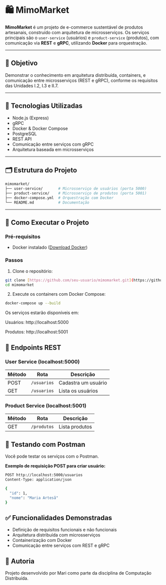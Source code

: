 # 🛍️ MimoMarket

**MimoMarket** é um projeto de e-commerce sustentável de produtos artesanais, construído com arquitetura de microsserviços. Os serviços principais são o `user-service` (usuários) e `product-service` (produtos), com comunicação via **REST** e **gRPC**, utilizando **Docker** para orquestração.

---

## 📌 Objetivo

Demonstrar o conhecimento em arquitetura distribuída, containers, e comunicação entre microsserviços (REST e gRPC), conforme os requisitos das Unidades I.2, I.3 e II.7.

---

## 🧱 Tecnologias Utilizadas

- Node.js (Express)
- gRPC
- Docker & Docker Compose
- PostgreSQL
- REST API
- Comunicação entre serviços com gRPC
- Arquitetura baseada em microsserviços

---

## 🗂️ Estrutura do Projeto

```bash
mimomarket/
├── user-service/       # Microsserviço de usuários (porta 5000)
├── product-service/    # Microsserviço de produtos (porta 5001)
├── docker-compose.yml  # Orquestração com Docker
└── README.md           # Documentação
```

---

## 🚀 Como Executar o Projeto

### Pré-requisitos

- Docker instalado ([Download Docker](https://www.docker.com/products/docker-desktop/))

### Passos

1. Clone o repositório:

```bash
git clone [https://github.com/seu-usuario/mimomarket.git](https://github.com/seu-usuario/mimomarket.git)
cd mimomarket
```

2. Execute os containers com Docker Compose:
```bash
docker-compose up --build
```
Os serviços estarão disponíveis em:

Usuários: http://localhost:5000

Produtos: http://localhost:5001

## 🔗 Endpoints REST

### User Service (localhost:5000)

| Método | Rota        | Descrição             |
|--------|-------------|-----------------------|
| POST   | `/usuarios` | Cadastra um usuário   |
| GET    | `/usuarios` | Lista os usuários     |

### Product Service (localhost:5001)

| Método | Rota        | Descrição        |
|--------|-------------|-------------------|
| GET    | `/produtos` | Lista produtos    |

## 🧪 Testando com Postman

Você pode testar os serviços com o Postman.

**Exemplo de requisição POST para criar usuário:**

```bash
POST http://localhost:5000/usuarios
Content-Type: application/json

{
  "id": 1,
  "nome": "Maria Artesã"
}
```

## ✅ Funcionalidades Demonstradas

* Definição de requisitos funcionais e não funcionais
* Arquitetura distribuída com microsserviços
* Containerização com Docker
* Comunicação entre serviços com REST e gRPC

## 👤 Autoria

Projeto desenvolvido por Mari como parte da disciplina de Computação Distribuída.

